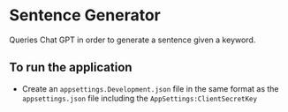 # Sentence Generator

Queries Chat GPT in order to generate a sentence given a keyword.

## To run the application

- Create an `appsettings.Development.json` file in the same format as the `appsettings.json` file including the `AppSettings:ClientSecretKey`

